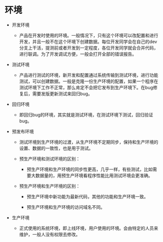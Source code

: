 # 环境

  + 开发环境

    - 产品在开发时使用的环境。一般情况下，只有这个环境可以改配置和进行开发，并且一般不在这个环境下创建数据。每位开发同学会在自己的dev分支上干活，提测前或者开发到一定程度，各位开发同学就会合并代码，进行联调。为了开发调试方便，一般会打开全部的错误报告。

  + 测试环境

    - 产品进行测试的环境，新开发和配置通过系统传输到测试环境，进行功能测试，可以创建数据。一般是克隆一份生产环境的配置，如果一个程序在测试环境下工作不正常，那么肯定不会把它发布到生产环境下。在bug修复后，需要发版更新测试来回归bug。

  + 回归环境

    - 即回归bug的环境，其实就是测试环境，在测试环境下测试，回归验证bug。

  + 预发布环境

    - 测试环境到生产环境的过渡，从生产环境不定期同步，保持和生产环境的设置、数据的一致性，也是用于测试。

    - 预生产环境和测试环境的区别：

      - 预生产环境和生产环境的同步性更高，几乎一样，有些测试，比如需要大数据量的，用预生产环境看程序性能比用测试环境会更准确。

    - 预生产环境和生产环境的区别：

      - 预生产环境中新功能为最新代码，其他的功能和生产环境一致。

      - 预生产环境和生产环境的访问域名不同。

  + 生产环境

    - 正式使用的系统环境，即上线环境，用户使用的环境。会由特定的人员来维护，一般人没有权限去修改。
